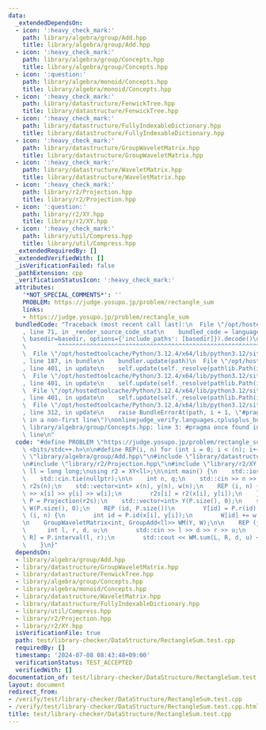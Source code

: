 ```yaml
---
data:
  _extendedDependsOn:
  - icon: ':heavy_check_mark:'
    path: library/algebra/group/Add.hpp
    title: library/algebra/group/Add.hpp
  - icon: ':heavy_check_mark:'
    path: library/algebra/group/Concepts.hpp
    title: library/algebra/group/Concepts.hpp
  - icon: ':question:'
    path: library/algebra/monoid/Concepts.hpp
    title: library/algebra/monoid/Concepts.hpp
  - icon: ':heavy_check_mark:'
    path: library/datastructure/FenwickTree.hpp
    title: library/datastructure/FenwickTree.hpp
  - icon: ':heavy_check_mark:'
    path: library/datastructure/FullyIndexableDictionary.hpp
    title: library/datastructure/FullyIndexableDictionary.hpp
  - icon: ':heavy_check_mark:'
    path: library/datastructure/GroupWaveletMatrix.hpp
    title: library/datastructure/GroupWaveletMatrix.hpp
  - icon: ':heavy_check_mark:'
    path: library/datastructure/WaveletMatrix.hpp
    title: library/datastructure/WaveletMatrix.hpp
  - icon: ':heavy_check_mark:'
    path: library/r2/Projection.hpp
    title: library/r2/Projection.hpp
  - icon: ':question:'
    path: library/r2/XY.hpp
    title: library/r2/XY.hpp
  - icon: ':heavy_check_mark:'
    path: library/util/Compress.hpp
    title: library/util/Compress.hpp
  _extendedRequiredBy: []
  _extendedVerifiedWith: []
  _isVerificationFailed: false
  _pathExtension: cpp
  _verificationStatusIcon: ':heavy_check_mark:'
  attributes:
    '*NOT_SPECIAL_COMMENTS*': ''
    PROBLEM: https://judge.yosupo.jp/problem/rectangle_sum
    links:
    - https://judge.yosupo.jp/problem/rectangle_sum
  bundledCode: "Traceback (most recent call last):\n  File \"/opt/hostedtoolcache/Python/3.12.4/x64/lib/python3.12/site-packages/onlinejudge_verify/documentation/build.py\"\
    , line 71, in _render_source_code_stat\n    bundled_code = language.bundle(stat.path,\
    \ basedir=basedir, options={'include_paths': [basedir]}).decode()\n          \
    \         ^^^^^^^^^^^^^^^^^^^^^^^^^^^^^^^^^^^^^^^^^^^^^^^^^^^^^^^^^^^^^^^^^^^^^^^^^^^^^^^^^\n\
    \  File \"/opt/hostedtoolcache/Python/3.12.4/x64/lib/python3.12/site-packages/onlinejudge_verify/languages/cplusplus.py\"\
    , line 187, in bundle\n    bundler.update(path)\n  File \"/opt/hostedtoolcache/Python/3.12.4/x64/lib/python3.12/site-packages/onlinejudge_verify/languages/cplusplus_bundle.py\"\
    , line 401, in update\n    self.update(self._resolve(pathlib.Path(included), included_from=path))\n\
    \  File \"/opt/hostedtoolcache/Python/3.12.4/x64/lib/python3.12/site-packages/onlinejudge_verify/languages/cplusplus_bundle.py\"\
    , line 401, in update\n    self.update(self._resolve(pathlib.Path(included), included_from=path))\n\
    \  File \"/opt/hostedtoolcache/Python/3.12.4/x64/lib/python3.12/site-packages/onlinejudge_verify/languages/cplusplus_bundle.py\"\
    , line 401, in update\n    self.update(self._resolve(pathlib.Path(included), included_from=path))\n\
    \  File \"/opt/hostedtoolcache/Python/3.12.4/x64/lib/python3.12/site-packages/onlinejudge_verify/languages/cplusplus_bundle.py\"\
    , line 312, in update\n    raise BundleErrorAt(path, i + 1, \"#pragma once found\
    \ in a non-first line\")\nonlinejudge_verify.languages.cplusplus_bundle.BundleErrorAt:\
    \ library/algebra/group/Concepts.hpp: line 3: #pragma once found in a non-first\
    \ line\n"
  code: "#define PROBLEM \"https://judge.yosupo.jp/problem/rectangle_sum\"\n#include\
    \ <bits/stdc++.h>\n\n#define REP(i, n) for (int i = 0; i < (n); i++)\n\n#include\
    \ \"library/algebra/group/Add.hpp\"\n#include \"library/datastructure/GroupWaveletMatrix.hpp\"\
    \n#include \"library/r2/Projection.hpp\"\n#include \"library/r2/XY.hpp\"\n\nusing\
    \ ll = long long;\nusing r2 = XY<ll>;\n\nint main() {\n    std::ios::sync_with_stdio(false);\n\
    \    std::cin.tie(nullptr);\n\n    int n, q;\n    std::cin >> n >> q;\n    std::vector<r2>\
    \ r2s(n);\n    std::vector<int> x(n), y(n), w(n);\n    REP (i, n) {\n        std::cin\
    \ >> x[i] >> y[i] >> w[i];\n        r2s[i] = r2(x[i], y[i]);\n    }\n\n    auto\
    \ P = Projection(r2s);\n    std::vector<int> Y(P.size(), 0);\n    std::vector<ll>\
    \ W(P.size(), 0);\n    REP (id, P.size())\n        Y[id] = P.r(id).y;\n    REP\
    \ (i, n) {\n        int id = P.id(x[i], y[i]);\n        W[id] += w[i];\n    }\n\
    \n    GroupWaveletMatrix<int, GroupAdd<ll>> WM(Y, W);\n\n    REP (j, q) {\n  \
    \      int l, r, d, u;\n        std::cin >> l >> d >> r >> u;\n        auto [L,\
    \ R] = P.interval(l, r);\n        std::cout << WM.sum(L, R, d, u) << \"\\n\";\n\
    \    }\n}"
  dependsOn:
  - library/algebra/group/Add.hpp
  - library/datastructure/GroupWaveletMatrix.hpp
  - library/datastructure/FenwickTree.hpp
  - library/algebra/group/Concepts.hpp
  - library/algebra/monoid/Concepts.hpp
  - library/datastructure/WaveletMatrix.hpp
  - library/datastructure/FullyIndexableDictionary.hpp
  - library/util/Compress.hpp
  - library/r2/Projection.hpp
  - library/r2/XY.hpp
  isVerificationFile: true
  path: test/library-checker/DataStructure/RectangleSum.test.cpp
  requiredBy: []
  timestamp: '2024-07-08 08:43:48+09:00'
  verificationStatus: TEST_ACCEPTED
  verifiedWith: []
documentation_of: test/library-checker/DataStructure/RectangleSum.test.cpp
layout: document
redirect_from:
- /verify/test/library-checker/DataStructure/RectangleSum.test.cpp
- /verify/test/library-checker/DataStructure/RectangleSum.test.cpp.html
title: test/library-checker/DataStructure/RectangleSum.test.cpp
---
```

